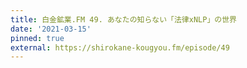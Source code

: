 ```yaml
---
title: 白金鉱業.FM 49. あなたの知らない「法律xNLP」の世界
date: '2021-03-15'
pinned: true
external: https://shirokane-kougyou.fm/episode/49
---
```

